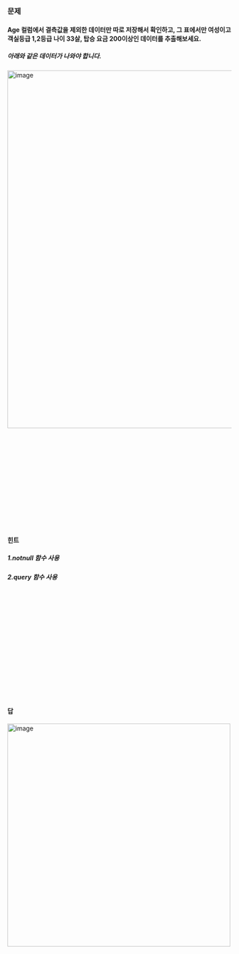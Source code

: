### 문제
#### Age 컬럼에서 결측값을 제외한 데이터만 따로 저장해서 확인하고, 그 표에서만 여성이고 객실등급 1,2등급 나이 33살, 탑승 요금 200이상인 데이터를 추출해보세요. 
##### 아래와 같은 데이터가 나와야 합니다.
<img width="804" alt="image" src="https://github.com/sejongsmarcle/2023_Autumn_DataAnalysisStudy/assets/70877858/3ec8cdde-478b-4c1f-8965-4cf04d579b93">

<br/>
<br/>
<br/>
<br/>
<br/>
<br/>
<br/>
<br/>
<br/>
<br/>
<br/>
<br/>
<br/>
<br/>



#### 힌트
##### 1.notnull 함수 사용
##### 2.query 함수 사용



<br/>
<br/>
<br/>
<br/>
<br/>
<br/>
<br/>
<br/>
<br/>
<br/>
<br/>
<br/>
<br/>
<br/>















#### 답
<img width="501" alt="image" src="https://github.com/sejongsmarcle/2023_Autumn_DataAnalysisStudy/assets/70877858/a2293c7d-7c9f-49bc-946b-f8dbf9124948">
